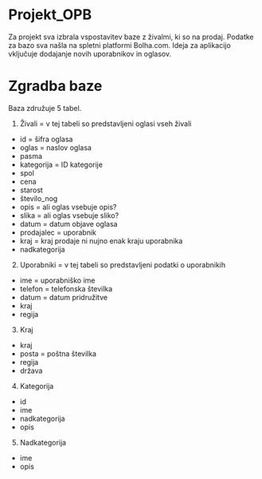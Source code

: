 # Projekt_OPB

Za projekt sva izbrala vspostavitev baze z živalmi, ki so na prodaj. Podatke za bazo sva našla na spletni platformi Bolha.com.
Ideja za aplikacijo vključuje dodajanje novih uporabnikov in oglasov.

# Zgradba baze

Baza združuje 5 tabel.

1. Živali = v tej tabeli so predstavljeni oglasi vseh živali
  - id = šifra oglasa
  - oglas = naslov oglasa
  - pasma
  - kategorija = ID kategorije
  - spol
  - cena
  - starost
  - število_nog
  - opis = ali oglas vsebuje opis?
  - slika = ali oglas vsebuje sliko?
  - datum = datum objave oglasa
  - prodajalec = uporabnik
  - kraj = kraj prodaje ni nujno enak kraju uporabnika
  - nadkategorija

2. Uporabniki = v tej tabeli so predstavljeni podatki o uporabnikih
  - ime = uporabniško ime
  - telefon = telefonska številka
  - datum = datum pridružitve
  - kraj
  - regija

3. Kraj
  - kraj
  - posta = poštna številka
  - regija
  - država

4. Kategorija
  - id
  - ime
  - nadkategorija
  - opis

5. Nadkategorija
  - ime
  - opis

